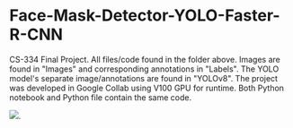 # Face-Mask-Detector-YOLO-Faster-R-CNN
CS-334 Final Project. All files/code found in the folder above. Images are found in "Images" and corresponding annotations in "Labels". The YOLO model's separate image/annotations are found in "YOLOv8". The project was developed in Google Collab using V100 GPU for runtime. Both Python notebook and Python file contain the same code.

![](./Face-Mask-Detector-YOLO-Faster-R-CNN-main/YOLO-Results/Prediction-Plot-Epoch-30.PNG).
